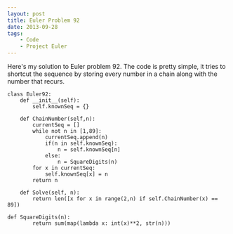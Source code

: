 ```yaml
---
layout: post
title: Euler Problem 92
date: 2013-09-28
tags:   
    - Code
    - Project Euler
---
```

Here's my solution to Euler problem 92. The code is pretty simple, it tries to shortcut the sequence by storing every number in a chain along with the number that recurs.

    class Euler92:
        def __init__(self):
            self.knownSeq = {}

        def ChainNumber(self,n):
            currentSeq = []
            while not n in [1,89]:
                currentSeq.append(n)
                if(n in self.knownSeq):
                    n = self.knownSeq[n]
                else:
                    n = SquareDigits(n)
            for x in currentSeq:
                self.knownSeq[x] = n
            return n

        def Solve(self, n):
            return len([x for x in range(2,n) if self.ChainNumber(x) == 89])
            
    def SquareDigits(n):
            return sum(map(lambda x: int(x)**2, str(n)))

